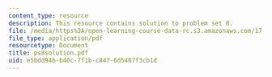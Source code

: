 ```yaml
---
content_type: resource
description: This resource contains solution to problem set 8.
file: /media/https%3A/open-learning-course-data-rc.s3.amazonaws.com/17-881-game-theory-and-political-theory-fall-2004/e5bdd94bb40c7f1bc8476d5407f3cb1d_ps8solution.pdf
file_type: application/pdf
resourcetype: Document
title: ps8solution.pdf
uid: e5bdd94b-b40c-7f1b-c847-6d5407f3cb1d
---
```

